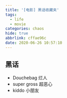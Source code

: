```yaml
---
title: '[电影] 黑话收藏夹'
tags:
  - life
  - movie
categories: chaos
hide: true
abbrlink: cffae96c
date: 2020-06-26 10:57:10
---
```



## 黑话
+ Douchebag 烂人
+ super gross 超恶心
+ kiddo 小朋友